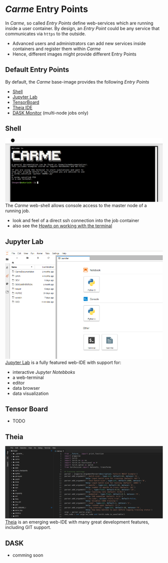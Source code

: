 # *Carme* Entry Points
In *Carme*, so called *Entry Points* define web-services which are running inside a user container. 
By design, an *Entry Point* could be any service that communicates via ``https`` to the outside. 
* Advanced users and administrators can add new services inside containers and register them within *Carme*
* Hence, different images might provide different Entry Points

## Default Entry Points
By default, the *Carme* base-image provides the following *Entry Points*

* [Shell](#shell)
* [Jupyter Lab](#jupyter-lab) 
* [TensorBoard](#tensor-board)
* [Theia IDE](#theia)
* [DASK Monitor](#dask) (multi-node jobs only)

## Shell
![shell](Images/entry-shell.png)
The *Carme* web-shell allows console access to the master node of a running job.
* look and feel of a direct ssh connection into the job container
* also see the [Howto on working with the terminal](HowTo_Terminal.md)

## Jupyter Lab
![jupyter](Images/entry-jupyter.png)
[Jupyter Lab](https://jupyterlab.readthedocs.io/en/stable/) is a fully featured web-IDE with support for:
* interactive *Jupyter Notebboks*
* a web-terminal
* editor
* data browser
* data visualization

## Tensor Board
* TODO

## Theia
![tb](Images/entry-theia.png)
[Theia](https://www.theia-ide.org/) is an emerging web-IDE with many great development features, including GIT support.

## DASK
* comming soon
